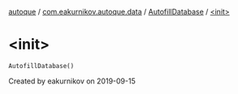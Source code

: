 [autoque](../../index.md) / [com.eakurnikov.autoque.data](../index.md) / [AutofillDatabase](index.md) / [&lt;init&gt;](./-init-.md)

# &lt;init&gt;

`AutofillDatabase()`

Created by eakurnikov on 2019-09-15


